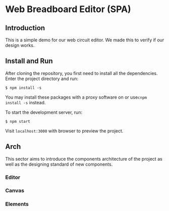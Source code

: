 # Web Breadboard Editor (SPA)

## Introduction

This is a simple demo for our web circuit editor. We made this to verify if our design works.

## Install and Run

After cloning the repository, you first need to install all the dependencies. Enter the project directory and run:

```shell
$ npm install -s
```

You may install these packages with a proxy software on or use`cnpm install -s` instead.

To start the development server, run:

```shell
$ npm start
```

Visit `localhost:3000` with browser to preview the project.

## Arch

This sector aims to introduce the components architecture of the project as well as the designing standard of new components.

### Editor

### Canvas

### Elements

